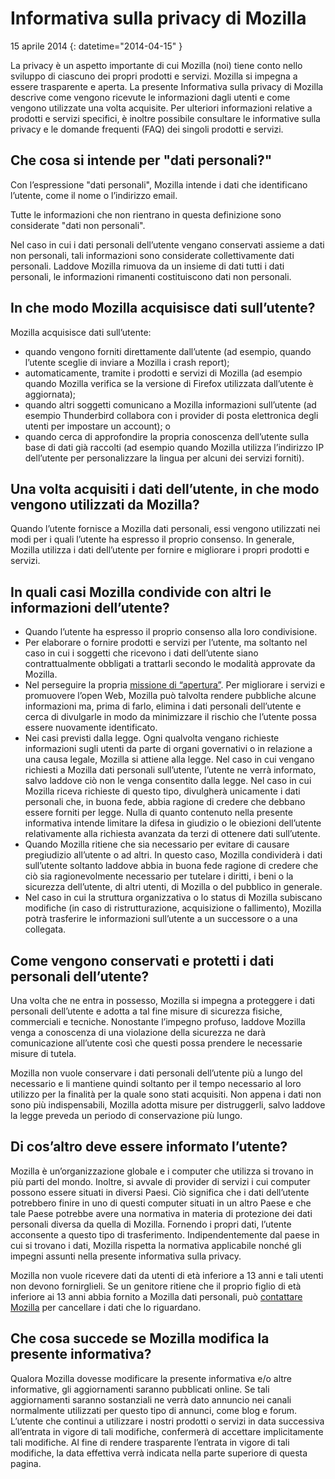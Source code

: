 ﻿# Informativa sulla privacy di Mozilla

15 aprile 2014
{: datetime="2014-04-15" }

La privacy è un aspetto importante di cui Mozilla (noi) tiene conto nello sviluppo di ciascuno dei propri prodotti e servizi. Mozilla si impegna a essere trasparente e aperta. La presente Informativa sulla privacy di Mozilla descrive come vengono ricevute le informazioni dagli utenti e come vengono utilizzate una volta acquisite. Per ulteriori informazioni relative a prodotti e servizi specifici, è inoltre possibile consultare le informative sulla privacy e le domande frequenti (FAQ) dei singoli prodotti e servizi. 

## Che cosa si intende per "dati personali?"

Con l’espressione "dati personali", Mozilla intende i dati che identificano l’utente, come il nome o l’indirizzo email.

Tutte le informazioni che non rientrano in questa definizione sono considerate "dati non personali".

Nel caso in cui i dati personali dell’utente vengano conservati assieme a dati non personali, tali informazioni sono considerate collettivamente dati personali. Laddove Mozilla rimuova da un insieme di dati tutti i dati personali, le informazioni rimanenti costituiscono dati non personali.

## In che modo Mozilla acquisisce dati sull’utente?

Mozilla acquisisce dati sull’utente:

* quando vengono forniti direttamente dall’utente (ad esempio, quando l’utente sceglie di inviare a Mozilla i crash report);
* automaticamente, tramite i prodotti e servizi di Mozilla (ad esempio quando Mozilla verifica se la versione di Firefox utilizzata dall’utente è aggiornata);
* quando altri soggetti comunicano a Mozilla informazioni sull’utente (ad esempio Thunderbird collabora con i provider di posta elettronica degli utenti per impostare un account); o
* quando cerca di approfondire la propria conoscenza dell’utente sulla base di dati già raccolti (ad esempio quando Mozilla utilizza l’indirizzo IP dell’utente per personalizzare la lingua per alcuni dei servizi forniti).

## Una volta acquisiti i dati dell’utente, in che modo vengono utilizzati da Mozilla?

Quando l’utente fornisce a Mozilla dati personali, essi vengono utilizzati nei modi per i quali l’utente ha espresso il proprio consenso. In generale, Mozilla utilizza i dati dell’utente per fornire e migliorare i propri prodotti e servizi.

## In quali casi Mozilla condivide con altri le informazioni dell’utente?

* Quando l’utente ha espresso il proprio consenso alla loro condivisione.
* Per elaborare o fornire prodotti e servizi per l’utente, ma soltanto nel caso in cui i soggetti che ricevono i dati dell’utente siano contrattualmente obbligati a trattarli secondo le modalità approvate da Mozilla.
* Nel perseguire la propria [missione di “apertura”](https://www.mozilla.org/about/manifesto/). Per migliorare i servizi e promuovere l’open Web, Mozilla può talvolta rendere pubbliche alcune informazioni ma, prima di farlo, elimina i dati personali dell’utente e cerca di divulgarle in modo da minimizzare il rischio che l’utente possa essere nuovamente identificato.
* Nei casi previsti dalla legge. Ogni qualvolta vengano richieste informazioni sugli utenti da parte di organi governativi o in relazione a una causa legale, Mozilla si attiene alla legge. Nel caso in cui vengano richiesti a Mozilla dati personali sull’utente, l’utente ne verrà informato, salvo laddove ciò non le venga consentito dalla legge. Nel caso in cui Mozilla riceva richieste di questo tipo, divulgherà unicamente i dati personali che, in buona fede, abbia ragione di credere che debbano essere forniti per legge. Nulla di quanto contenuto nella presente informativa intende limitare la difesa in giudizio o le obiezioni dell’utente relativamente alla richiesta avanzata da terzi di ottenere dati sull’utente.
* Quando Mozilla ritiene che sia necessario per evitare di causare pregiudizio all’utente o ad altri. In questo caso, Mozilla condividerà i dati sull’utente soltanto laddove abbia in buona fede ragione di credere che ciò sia ragionevolmente necessario per tutelare i diritti, i beni o la sicurezza dell’utente, di altri utenti, di Mozilla o del pubblico in generale.
* Nel caso in cui la struttura organizzativa o lo status di Mozilla subiscano modifiche (in caso di ristrutturazione, acquisizione o fallimento), Mozilla potrà trasferire le informazioni sull’utente a un successore o a una collegata.

## Come vengono conservati e protetti i dati personali dell’utente?

Una volta che ne entra in possesso, Mozilla si impegna a proteggere i dati personali dell’utente e adotta a tal fine misure di sicurezza fisiche, commerciali e tecniche. Nonostante l’impegno profuso, laddove Mozilla venga a conoscenza di una violazione della sicurezza ne darà comunicazione all’utente così che questi possa prendere le necessarie misure di tutela.

Mozilla non vuole conservare i dati personali dell’utente più a lungo del necessario e li mantiene quindi soltanto per il tempo necessario al loro utilizzo per la finalità per la quale sono stati acquisiti. Non appena i dati non sono più indispensabili, Mozilla adotta misure per distruggerli, salvo laddove la legge preveda un periodo di conservazione più lungo.

## Di cos’altro deve essere informato l’utente?

Mozilla è un’organizzazione globale e i computer che utilizza si trovano in più parti del mondo. Inoltre, si avvale di provider di servizi i cui computer possono essere situati in diversi Paesi. Ciò significa che i dati dell’utente potrebbero finire in uno di questi computer situati in un altro Paese e che tale Paese potrebbe avere una normativa in materia di protezione dei dati personali diversa da quella di Mozilla. Fornendo i propri dati, l’utente acconsente a questo tipo di trasferimento. Indipendentemente dal paese in cui si trovano i dati, Mozilla rispetta la normativa applicabile nonché gli impegni assunti nella presente informativa sulla privacy.

Mozilla non vuole ricevere dati da utenti di età inferiore a 13 anni e tali utenti non devono fornirglieli. Se un genitore ritiene che il proprio figlio di età inferiore ai 13 anni abbia fornito a Mozilla dati personali, può [contattare Mozilla](https://www.mozilla.org/privacy/#contact) per cancellare i dati che lo riguardano.

## Che cosa succede se Mozilla modifica la presente informativa?

Qualora Mozilla dovesse modificare la presente informativa e/o altre informative,  gli aggiornamenti saranno pubblicati online. Se tali aggiornamenti saranno sostanziali ne verrà dato annuncio nei canali normalmente utilizzati per questo tipo di annunci, come blog e forum. L’utente che continui a utilizzare i nostri prodotti o servizi in data successiva all’entrata in vigore di tali modifiche, confermerà di accettare implicitamente tali modifiche. Al fine di rendere trasparente l’entrata in vigore di tali modifiche, la data effettiva verrà indicata nella parte superiore di questa pagina.
